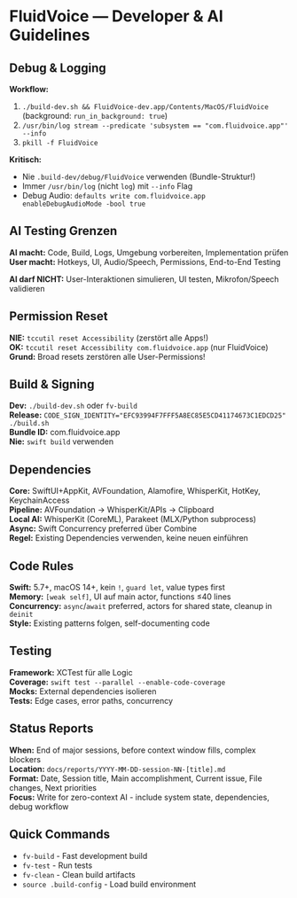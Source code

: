 # FluidVoice — Developer & AI Guidelines

## Debug & Logging

**Workflow:** 
1. `./build-dev.sh && FluidVoice-dev.app/Contents/MacOS/FluidVoice` (background: `run_in_background: true`)
2. `/usr/bin/log stream --predicate 'subsystem == "com.fluidvoice.app"' --info` 
3. `pkill -f FluidVoice`

**Kritisch:** 
- Nie `.build-dev/debug/FluidVoice` verwenden (Bundle-Struktur!)
- Immer `/usr/bin/log` (nicht `log`) mit `--info` Flag
- Debug Audio: `defaults write com.fluidvoice.app enableDebugAudioMode -bool true`

## AI Testing Grenzen

**AI macht:** Code, Build, Logs, Umgebung vorbereiten, Implementation prüfen  
**User macht:** Hotkeys, UI, Audio/Speech, Permissions, End-to-End Testing

**AI darf NICHT:** User-Interaktionen simulieren, UI testen, Mikrofon/Speech validieren

## Permission Reset 

**NIE:** `tccutil reset Accessibility` (zerstört alle Apps!)  
**OK:** `tccutil reset Accessibility com.fluidvoice.app` (nur FluidVoice)  
**Grund:** Broad resets zerstören alle User-Permissions!

## Build & Signing

**Dev:** `./build-dev.sh` oder `fv-build`  
**Release:** `CODE_SIGN_IDENTITY="EFC93994F7FFF5A8EC85E5CD41174673C1EDCD25" ./build.sh`  
**Bundle ID:** com.fluidvoice.app  
**Nie:** `swift build` verwenden

## Dependencies

**Core:** SwiftUI+AppKit, AVFoundation, Alamofire, WhisperKit, HotKey, KeychainAccess  
**Pipeline:** AVFoundation → WhisperKit/APIs → Clipboard  
**Local AI:** WhisperKit (CoreML), Parakeet (MLX/Python subprocess)  
**Async:** Swift Concurrency preferred über Combine  
**Regel:** Existing Dependencies verwenden, keine neuen einführen

## Code Rules

**Swift:** 5.7+, macOS 14+, kein `!`, `guard let`, value types first  
**Memory:** `[weak self]`, UI auf main actor, functions ≤40 lines  
**Concurrency:** `async`/`await` preferred, actors for shared state, cleanup in `deinit`  
**Style:** Existing patterns folgen, self-documenting code

## Testing

**Framework:** XCTest für alle Logic  
**Coverage:** `swift test --parallel --enable-code-coverage`  
**Mocks:** External dependencies isolieren  
**Tests:** Edge cases, error paths, concurrency

## Status Reports

**When:** End of major sessions, before context window fills, complex blockers  
**Location:** `docs/reports/YYYY-MM-DD-session-NN-[title].md`  
**Format:** Date, Session title, Main accomplishment, Current issue, File changes, Next priorities  
**Focus:** Write for zero-context AI - include system state, dependencies, debug workflow

## Quick Commands

- `fv-build` - Fast development build
- `fv-test` - Run tests 
- `fv-clean` - Clean build artifacts
- `source .build-config` - Load build environment
